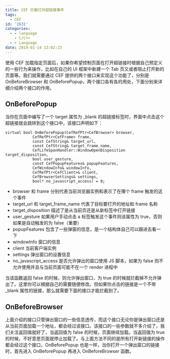 ```yaml
---
title: CEF 拦截打开超链接事件
tags:
  - CEF
id: '2631'
categories:
  - - language
    - C/C++
  - - Language
date: 2019-01-14 13:02:23
---
```


使用 CEF 加载指定页面后，如果你希望控制页面在打开超链接时根据自己预定义的一些行为来操作，比如在自己的 UI 框架中新建一个 Tab 页又或者阻止打开新的页面等。我们就需要通过 CEF 提供的两个接口来实现这个功能了，分别是 OnBeforeBrowser 和 OnBeforePopup，两个接口各有各的用处，下面分别来详细介绍两个接口的作用。
<!-- more -->
## OnBeforePopup

当你在页面中编写了一个 target 属性为 \_blank 的超链接标签时，界面中点击这个超链接就会跳转到这个接口中，该接口声明如下：

```
virtual bool OnBeforePopup(CefRefPtr<CefBrowser> browser,
            CefRefPtr<CefFrame> frame,
            const CefString& target_url,
            const CefString& target_frame_name,
            CefLifeSpanHandler::WindowOpenDisposition target_disposition,
            bool user_gesture,
            const CefPopupFeatures& popupFeatures,
            CefWindowInfo& windowInfo,
            CefRefPtr<CefClient>& client,
            CefBrowserSettings& settings,
            bool* no_javascript_access) = 0;
```

*   browser 和 frame 分别代表当前浏览器实例和表示了在哪个 frame 触发的这个事件
*   target\_url 和 target\_frame\_name 代表了目标要打开的地址和 frame 名称
*   target\_disposition 描述了是从当前页还是从新标签中打开链接
*   user\_gesture 如果用户手动点击 a 标签触发这个事件则该属性为 true，否则如果是自动触发的为 false（重要）
*   popupFeatures 包含了一些弹窗的信息，是一个结构体自己可以跟进去看一下
*   windowInfo 窗口的信息
*   client 当前客户端实例
*   settings 弹出窗口的设置信息
*   no\_javascript\_access 是否允许弹出的窗口使用 JS 脚本，如果为 false 则不允许使用并且与当前页面可能不在一个 render 进程中

当该函数返回 false 的时候，则允许弹出窗口，为 true 的时候就拦截掉不允许弹出了。这里你可以根据自己的需要随便修改。但如果你点击的链接是一个不带 \_blank 属性的链接，那么就需要下面的接口才能拦截到了。

## OnBeforeBrowser

上面介绍的接口只管弹出窗口的一些信息透传，而这个接口无论你是弹出窗口还是从当前页面加载一个地址，都会经过该接口。该接口的一些参数就不多介绍了，我们关注返回值就好了，当返回值为 false 的时候，页面继续加载。当返回值为 true 的时候，不好意思页面就停止加载了。与上面方法不同的是所有打开新链接的操作都会经过这个接口，OnBeforePopup 也是一样，当你打开一个弹出窗口的链接时，首先进入 OnBeforePopup 再进入 OnBeforeBrowser 函数。